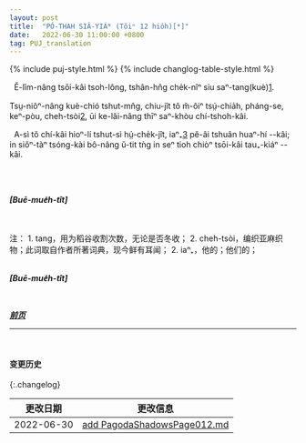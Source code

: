 ```yaml
---
layout: post
title:  "PÓ-THAH SIÂ-YIÁᴺ (Tŏiⁿ 12 hio̍h)[*]"
date:   2022-06-30 11:00:00 +0800
tag: PUJ_translation
---
```


{% include puj-style.html %}
{% include changlog-table-style.html %}

<!-- The people of E Lim were engaged chiefly in farming, getting three crops a year from their land. -->
&nbsp;&nbsp;Ĕ-lîm-nâng tsōi-kâi tsoh-lông, tshân-hn̂g che̍k-nîⁿ siu saⁿ-tang(kuè)<a href="#note_1" class="note">1</a>.
<!-- The women seldom went out of sight of their own houses, and were busy cooking, spinning, and weaving cotton and flax for the family garments. -->
Tsṳ-niôⁿ-nâng kuè-chió tshut-mn̂g, chiu-jît tŏ m̆-ôiⁿ tsṳ́-chia̍h, pháng-se, keⁿ-pòu, cheh-tsòi<a href="#note_2" class="note">2</a>, ūi ke-lăi-nâng thīⁿ saⁿ-khòu chí-tshoh-kâi.

<!-- 原文这段真优美，好一副无忧无虑的幸福童年画面，想表达出相同意境的言语有难度啊... -->

<!-- When little Number Four was born in this village, his parents were very glad; for they thought that nobody could have too many sons. -->
&nbsp;&nbsp;A-sì tŏ chí-kâi hioⁿ-lí tshut-sì hṳ́-che̍k-jît, iaⁿ₊<a href="#note_3" class="note">3</a> pĕ-âi tshuân huaⁿ-hí &#x002D;&#x002D;kâi; in siŏⁿ-tàⁿ tsóng-kài bô-nâng ŭ-tit tǹg in seⁿ tioh chiòⁿ tsōi-kâi tau₊-kiáⁿ &#x002D;&#x002D;kâi.
<!-- He was wrapped in a clean rag and laid in a basket, which hung by two cords over a beam in the roof, and in which he was swung to sleep. -->
<!-- When he was one month old he had his head shaven in spots, and when he was four months old it was shaven clean. -->
<!-- As it was cold weather, and there was never a fire in the house, he was kept warm by a little jacket thickly quilted with cotton, and by two old jackets of his father's wrapped around his legs. -->
<!-- Long before he had teeth, his mother fed him with soft-boiled rice, which she deftly tucked into his mouth with her fingers, and on which he thrived wonderfully. -->
<!-- When he fretted much, he was put into a pocket on the back of his eight year-old sister, and she ran about or swayed to and fro to quiet him. -->
<!-- Indeed, he spent the greater part of first five years of his life on his mother's or his sister's back, sitting in a scarf tied over her shoulders, his arms around her neck, his legs dangling at her sides, and his head bobbing back, looking at the roof or the sky. -->
<!-- When he was three years old, the hair on his crown was allowed to grow long to be braided into a queue. -->
<!-- Almost as soon as he could walk and carry a basket and rake, he went with his next elder brother to gather fuel on the hills. -->
<!-- They scraped up the dry wild grass and the fallen needles of the pine-trees, and everything else they could gather to make the pot boil. -->
<!-- They had to supply all the fuel that was used for the family cooking, and rarely got beaten except when they failed to gather enough. -->
<br>

<br>

***[Buē-mue̍h-tît]***

<br>

<br>
注：
1. <span id="note_1">tang，用为稻谷收割次数，无论是否冬收；</span>
2. <span id="note_2">cheh-tsòi，编织亚麻织物；此词取自作者所著词典，现今鲜有耳闻；</span>
2. <span id="note_3">iaⁿ₊，他的；他们的；</span>
<br>

<br>

***[Buē-mue̍h-tît]***

<br>

***[前页](PagodaShadowsPage011.html)***
<!-- ***[后页](PagodaShadowsPage013.html)*** -->


---
<br>

#### 变更历史

{:.changelog}

| 更改日期 | 更改信息 |
| --- | --- |
| 2022-06-30 | <a href="https://github.com/DonAnthonyLee/DonAnthonyLee.github.io/commit/481d83b11d90cb51c48f96daee55a5865fe49088" target="_blank">add PagodaShadowsPage012.md</a> |
